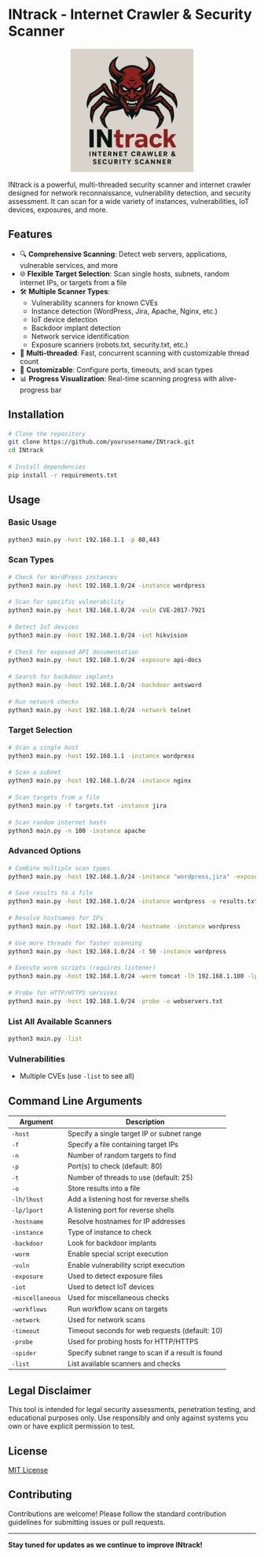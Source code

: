 # INtrack - Internet Crawler & Security Scanner

<p align="center">
  <img src="docs/logo.png" alt="INtrack Logo" width="250"/>
</p>

INtrack is a powerful, multi-threaded security scanner and internet crawler designed for network reconnaissance, vulnerability detection, and security assessment. It can scan for a wide variety of instances, vulnerabilities, IoT devices, exposures, and more.

## Features

- 🔍 **Comprehensive Scanning**: Detect web servers, applications, vulnerable services, and more
- 🌐 **Flexible Target Selection**: Scan single hosts, subnets, random internet IPs, or targets from a file
- 🛠️ **Multiple Scanner Types**:
  - Vulnerability scanners for known CVEs
  - Instance detection (WordPress, Jira, Apache, Nginx, etc.)
  - IoT device detection
  - Backdoor implant detection
  - Network service identification
  - Exposure scanners (robots.txt, security.txt, etc.)
- 🔄 **Multi-threaded**: Fast, concurrent scanning with customizable thread count
- 🔧 **Customizable**: Configure ports, timeouts, and scan types
- 📊 **Progress Visualization**: Real-time scanning progress with alive-progress bar

## Installation

```bash
# Clone the repository
git clone https://github.com/yourusername/INtrack.git
cd INtrack

# Install dependencies
pip install -r requirements.txt
```

## Usage

### Basic Usage

```bash
python3 main.py -host 192.168.1.1 -p 80,443
```

### Scan Types

```bash
# Check for WordPress instances
python3 main.py -host 192.168.1.0/24 -instance wordpress

# Scan for specific vulnerability
python3 main.py -host 192.168.1.0/24 -vuln CVE-2017-7921

# Detect IoT devices
python3 main.py -host 192.168.1.0/24 -iot hikvision

# Check for exposed API documentation
python3 main.py -host 192.168.1.0/24 -exposure api-docs

# Search for backdoor implants
python3 main.py -host 192.168.1.0/24 -backdoor antsword

# Run network checks
python3 main.py -host 192.168.1.0/24 -network telnet
```

### Target Selection

```bash
# Scan a single host
python3 main.py -host 192.168.1.1 -instance wordpress

# Scan a subnet
python3 main.py -host 192.168.1.0/24 -instance nginx

# Scan targets from a file
python3 main.py -f targets.txt -instance jira

# Scan random internet hosts
python3 main.py -n 100 -instance apache
```

### Advanced Options

```bash
# Combine multiple scan types
python3 main.py -host 192.168.1.0/24 -instance "wordpress,jira" -exposure "robots-txt,security-txt"

# Save results to a file
python3 main.py -host 192.168.1.0/24 -instance wordpress -o results.txt

# Resolve hostnames for IPs
python3 main.py -host 192.168.1.0/24 -hostname -instance wordpress

# Use more threads for faster scanning
python3 main.py -host 192.168.1.0/24 -t 50 -instance wordpress

# Execute worm scripts (requires listener)
python3 main.py -host 192.168.1.0/24 -worm tomcat -lh 192.168.1.100 -lp 4444

# Probe for HTTP/HTTPS services
python3 main.py -host 192.168.1.0/24 -probe -o webservers.txt
```

### List All Available Scanners

```bash
python3 main.py -list
```

### Vulnerabilities
- Multiple CVEs (use `-list` to see all)

## Command Line Arguments

| Argument | Description |
|----------|-------------|
| `-host` | Specify a single target IP or subnet range |
| `-f` | Specify a file containing target IPs |
| `-n` | Number of random targets to find |
| `-p` | Port(s) to check (default: 80) |
| `-t` | Number of threads to use (default: 25) |
| `-o` | Store results into a file |
| `-lh/lhost` | Add a listening host for reverse shells |
| `-lp/lport` | A listening port for reverse shells |
| `-hostname` | Resolve hostnames for IP addresses |
| `-instance` | Type of instance to check |
| `-backdoor` | Look for backdoor implants |
| `-worm` | Enable special script execution |
| `-vuln` | Enable vulnerability script execution |
| `-exposure` | Used to detect exposure files |
| `-iot` | Used to detect IoT devices |
| `-miscellaneous` | Used for miscellaneous checks |
| `-workflows` | Run workflow scans on targets |
| `-network` | Used for network scans |
| `-timeout` | Timeout seconds for web requests (default: 10) |
| `-probe` | Used for probing hosts for HTTP/HTTPS |
| `-spider` | Specify subnet range to scan if a result is found |
| `-list` | List available scanners and checks |

## Legal Disclaimer

This tool is intended for legal security assessments, penetration testing, and educational purposes only. Use responsibly and only against systems you own or have explicit permission to test.

## License

[MIT License](LICENSE)

## Contributing

Contributions are welcome! Please follow the standard contribution guidelines for submitting issues or pull requests.

---

**Stay tuned for updates as we continue to improve INtrack!**

